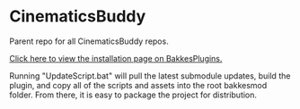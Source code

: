 # CinematicsBuddy
Parent repo for all CinematicsBuddy repos.

[Click here to view the installation page on BakkesPlugins.](https://bakkesplugins.com/plugins/view/95)

Running "UpdateScript.bat" will pull the latest submodule updates, build the plugin, and copy all of the scripts and assets into the root bakkesmod folder. From there, it is easy to package the project for distribution.
